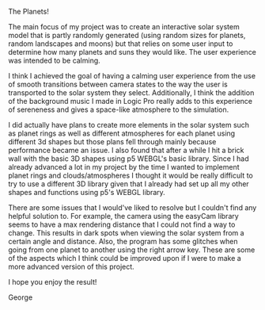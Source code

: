 The Planets!

The main focus of my project was to create an interactive solar system model that is partly randomly generated (using random sizes for planets, random landscapes and moons) but that relies on some user input to determine how many planets and suns they would like. The user experience was intended to be calming.

I think I achieved the goal of having a calming user experience from the use of smooth transitions between camera states to the way the user is transported to the solar system they select. Additionally, I think the addition of the background music I made in Logic Pro really adds to this experience of sereneness and gives a space-like atmosphere to the simulation.

I did actually have plans to create more elements in the solar system such as planet rings as well as different atmospheres for each planet using different 3d shapes but those plans fell through mainly because performance became an issue. I also found that after a while I hit a brick wall with the basic 3D shapes using p5 WEBGL's basic library. Since I had already advanced a lot in my project by the time I wanted to implement planet rings and clouds/atmospheres I thought it would be really difficult to try to use a different 3D library given that I already had set up all my other shapes and functions using p5's WEBGL library.

There are some issues that I would've liked to resolve but I couldn't find any helpful solution to. For example, the camera using the easyCam library seems to have a max rendering distance that I could not find a way to change. This results in dark spots when viewing the solar system from a certain angle and distance. Also, the program has some glitches when going from one planet to another using the right arrow key. These are some of the aspects which I think could be improved upon if I were to make a more advanced version of this project.

I hope you enjoy the result!

George
